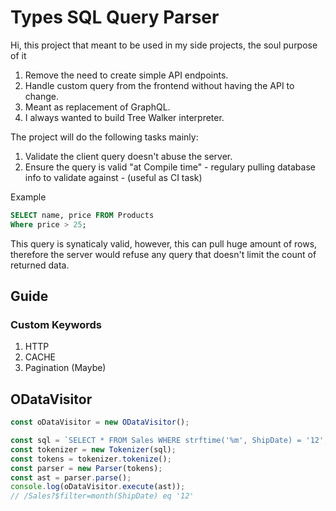 # Types SQL Query Parser

Hi, this project that meant to be used in my side projects, the soul purpose of it

1. Remove the need to create simple API endpoints.
2. Handle custom query from the frontend without having the API to change.
3. Meant as replacement of GraphQL.
4. I always wanted to build Tree Walker interpreter.

The project will do the following tasks mainly:

1. Validate the client query doesn't abuse the server.
2. Ensure the query is valid "at Compile time" - regulary pulling database info to validate against - (useful as CI task)

Example

```sql
SELECT name, price FROM Products
Where price > 25;
```

This query is synaticaly valid, however, this can pull huge amount of rows, therefore the server would refuse any query that doesn't limit the count of returned data.

## Guide

### Custom Keywords

1. HTTP
2. CACHE
3. Pagination (Maybe)

## ODataVisitor

```ts
const oDataVisitor = new ODataVisitor();

const sql = `SELECT * FROM Sales WHERE strftime('%m', ShipDate) = '12';`;
const tokenizer = new Tokenizer(sql);
const tokens = tokenizer.tokenize();
const parser = new Parser(tokens);
const ast = parser.parse();
console.log(oDataVisitor.execute(ast));
// /Sales?$filter=month(ShipDate) eq '12'
```
